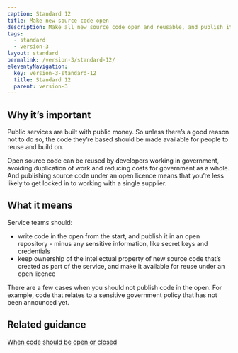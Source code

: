 ```yaml
---
caption: Standard 12
title: Make new source code open
description: Make all new source code open and reusable, and publish it under appropriate licences. Or if this is not possible, provide a convincing explanation of why this cannot be done for specific subsets of the source code.
tags:
  - standard
  - version-3
layout: standard
permalink: /version-3/standard-12/
eleventyNavigation:
  key: version-3-standard-12
  title: Standard 12
  parent: version-3
---
```


## Why it’s important

Public services are built with public money. So unless there’s a good reason not to do so, the code they’re based should be made available for people to reuse and build on.

Open source code can be reused by developers working in government, avoiding duplication of work and reducing costs for government as a whole. And publishing source code under an open licence means that you’re less likely to get locked in to working with a single supplier.

## What it means

Service teams should:

- write code in the open from the start, and publish it in an open repository - minus any sensitive information, like secret keys and credentials
- keep ownership of the intellectual property of new source code that’s created as part of the service, and make it available for reuse under an open licence

There are a few cases when you should not publish code in the open. For example, code that relates to a sensitive government policy that has not been announced yet.

## Related guidance

[When code should be open or closed](https://www.gov.uk/government/publications/open-source-guidance/when-code-should-be-open-or-closed)

<!-- ## Service standard points

[1\. Understand users and their needs](https://www.gov.uk/service-manual/service-standard/point-1-understand-user-needs)

[2\. Solve a whole problem for users](https://www.gov.uk/service-manual/service-standard/point-2-solve-a-whole-problem)

[3\. Provide a joined up experience across all channels](https://www.gov.uk/service-manual/service-standard/point-3-join-up-across-channels)

[4\. Make the service simple to use](https://www.gov.uk/service-manual/service-standard/point-4-make-the-service-simple-to-use)

[5\. Make sure everyone can use the service](https://www.gov.uk/service-manual/service-standard/point-5-make-sure-everyone-can-use-the-service)

[6\. Have a multidisciplinary team](https://www.gov.uk/service-manual/service-standard/point-6-have-a-multidisciplinary-team)

[7\. Use agile ways of working](https://www.gov.uk/service-manual/service-standard/point-7-use-agile-ways-of-working)

[8\. Iterate and improve frequently](https://www.gov.uk/service-manual/service-standard/point-8-iterate-and-improve-frequently)

[9\. Create a secure service which protects users’ privacy](https://www.gov.uk/service-manual/service-standard/point-9-create-a-secure-service)

[10\. Define what success looks like and publish performance data](https://www.gov.uk/service-manual/service-standard/point-10-define-success-publish-performance-data)

[11\. Choose the right tools and technology](https://www.gov.uk/service-manual/service-standard/point-11-choose-the-right-tools-and-technology)

[12\. Make new source code open](https://www.gov.uk/service-manual/service-standard/point-12-make-new-source-code-open)

[13\. Use and contribute to open standards, common components and patterns](https://www.gov.uk/service-manual/service-standard/point-13-use-common-standards-components-patterns)

[14\. Operate a reliable service](https://www.gov.uk/service-manual/service-standard/point-14-operate-a-reliable-service) -->
